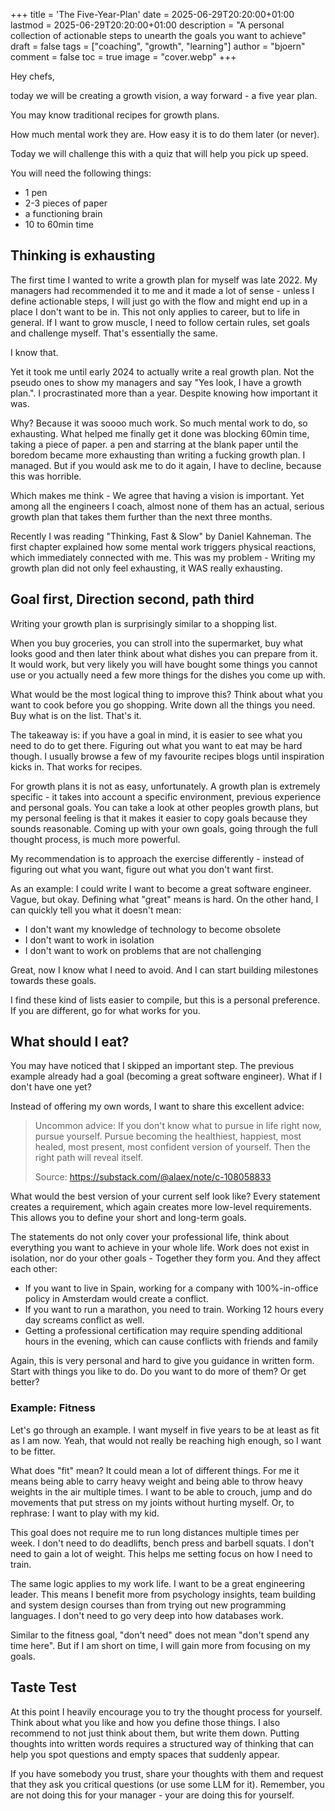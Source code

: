 +++
title = 'The Five-Year-Plan'
date = 2025-06-29T20:20:00+01:00
lastmod = 2025-06-29T20:20:00+01:00
description = "A personal collection of actionable steps to unearth the goals you want to achieve"
draft = false
tags = ["coaching", "growth", "learning"]
author = "bjoern"
comment = false
toc = true
image = "cover.webp"
+++

Hey chefs,

today we will be creating a growth vision, a way forward - a five year plan.

You may know traditional recipes for growth plans. 

How much mental work they are.
How easy it is to do them later (or never).

Today we will challenge this with a quiz that will help you pick up speed.

You will need the following things:
- 1 pen
- 2-3 pieces of paper
- a functioning brain
- 10 to 60min time

## Thinking is exhausting

The first time I wanted to write a growth plan for myself was late 2022.
My managers had recommended it to me and it made a lot of sense - unless I define actionable steps, I will just go with the flow and might end up in a place I don't want to be in. 
This not only applies to career, but to life in general.
If I want to grow muscle, I need to follow certain rules, set goals and challenge myself.
That's essentially the same.

I know that. 

Yet it took me until early 2024 to actually write a real growth plan.
Not the pseudo ones to show my managers and say "Yes look, I have a growth plan.".
I procrastinated more than a year. 
Despite knowing how important it was.

Why?
Because it was soooo much work. 
So much mental work to do, so exhausting. 
What helped me finally get it done was blocking 60min time, taking a piece of paper. a pen and starring at 
the blank paper until the boredom became more exhausting than writing a fucking growth plan.
I managed. But if you would ask me to do it again, I have to decline, because this was horrible.

Which makes me think - We agree that having a vision is important. 
Yet among all the engineers I coach, almost none of them has an actual, serious growth plan that takes them further than the next three months.

Recently I was reading "Thinking, Fast & Slow" by Daniel Kahneman.
The first chapter explained how some mental work triggers physical reactions, which
immediately connected with me. 
This was my problem - Writing my growth plan did not only feel exhausting, it WAS really exhausting.

## Goal first, Direction second, path third

Writing your growth plan is surprisingly similar to a shopping list.

When you buy groceries, you can stroll into the supermarket,
buy what looks good and then later think about what dishes you can prepare from it.
It would work, but very likely you will have bought some things you cannot use
or you actually need a few more things for the dishes you come up with.

What would be the most logical thing to improve this?
Think about what you want to cook before you go shopping. 
Write down all the things you need. 
Buy what is on the list. 
That's it.

The takeaway is: if you have a goal in mind, it is easier to see what you need to do to get there.
Figuring out what you want to eat may be hard though.
I usually browse a few of my favourite recipes blogs until inspiration kicks in.
That works for recipes. 

For growth plans it is not as easy, unfortunately.
A growth plan is extremely specific - it takes into account a specific environment, previous experience and personal goals.
You can take a look at other peoples growth plans, but my personal feeling is that it makes it easier to copy goals because they sounds reasonable.
Coming up with your own goals, going through the full thought process, is much more powerful.

My recommendation is to approach the exercise differently - instead of figuring out what you want, figure out what you don't want first.

As an example: 
I could write I want to become a great software engineer.
Vague, but okay. Defining what "great" means is hard.
On the other hand, I can quickly tell you what it doesn't mean:
- I don't want my knowledge of technology to become obsolete 
- I don't want to work in isolation
- I don't want to work on problems that are not challenging

Great, now I know what I need to avoid. 
And I can start building milestones towards these goals. 

I find these kind of lists easier to compile, but this is a personal preference.
If you are different, go for what works for you. 

## What should I eat?

You may have noticed that I skipped an important step. 
The previous example already had a goal (becoming a great software engineer).
What if I don't have one yet?

Instead of offering my own words, I want to share this excellent advice:

> Uncommon advice:
> If you don't know what to pursue in life right now, pursue yourself.
> Pursue becoming the healthiest, happiest, most healed, most present, most confident version of yourself.
> Then the right path will reveal itself.
>
> Source: https://substack.com/@alaex/note/c-108058833

What would the best version of your current self look like?
Every statement creates a requirement, which again creates more low-level requirements.
This allows you to define your short and long-term goals.

The statements do not only cover your professional life, think about everything you want to achieve in your whole life.
Work does not exist in isolation, nor do your other goals - Together they form you.
And they affect each other: 
- If you want to live in Spain, working for a company with 100%-in-office policy in Amsterdam would create a conflict. 
- If you want to run a marathon, you need to train. Working 12 hours every day screams conflict as well. 
- Getting a professional certification may require spending additional hours in the evening, which can cause conflicts with friends and family

Again, this is very personal and hard to give you guidance in written form.
Start with things you like to do.
Do you want to do more of them? 
Or get better?

### Example: Fitness

Let's go through an example.
I want myself in five years to be at least as fit as I am now.
Yeah, that would not really be reaching high enough, so I want to be fitter.

What does "fit" mean? 
It could mean a lot of different things.
For me it means being able to carry heavy weight and  being able to throw heavy weights in the air multiple times.
I want to be able to crouch, jump and do movements that put stress on my joints without hurting myself.
Or, to rephrase: I want to play with my kid. 

This goal does not require me to run long distances multiple times per week.
I don't need to do deadlifts, bench press and barbell squats.
I don't need to gain a lot of weight.
This helps me setting focus on how I need to train.

The same logic applies to my work life.
I want to be a great engineering leader.
This means I benefit more from psychology insights, team building and system design courses
than from trying out new programming languages. 
I don't need to go very deep into how databases work.

Similar to the fitness goal, "don't need" does not mean "don't spend any time here".
But if I am short on time, I will gain more from focusing on my goals.

## Taste Test

At this point I heavily encourage you to try the thought process for yourself.
Think about what you like and how you define those things.
I also recommend to not just think about them, but write them down.
Putting thoughts into written words requires a structured way of thinking that can help you spot questions and empty spaces
that suddenly appear.

If you have somebody you trust, share your thoughts with them and request that they ask you critical questions (or use some LLM for it).
Remember, you are not doing this for your manager - your are doing this for yourself.